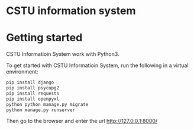 
# CSTU information system
# Getting started
CSTU Informatioin System work with Python3.
  
To get started with CSTU Informatioin System, run the following in a virtual environment:

``` bash
pip install django
pip install psycopg2
pip install requests
pip install openpyxl
python python manage.py migrate
python manage.py runserver
```
Then go to the browser and enter the url http://127.0.0.1:8000/
